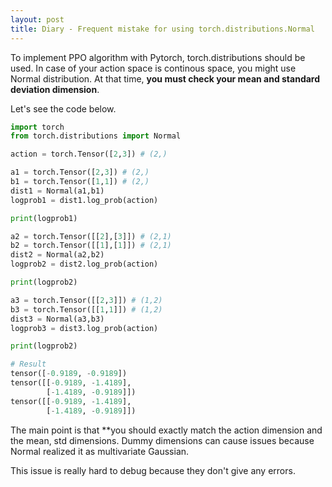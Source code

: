 ```yaml
---
layout: post
title: Diary - Frequent mistake for using torch.distributions.Normal
---
```


To implement PPO algorithm with Pytorch, torch.distributions should be used. In case of your action space is continous space, you might use Normal distribution. At that time, **you must check your mean and standard deviation dimension**. 

Let's see the code below.

```python
import torch
from torch.distributions import Normal

action = torch.Tensor([2,3]) # (2,)

a1 = torch.Tensor([2,3]) # (2,)
b1 = torch.Tensor([1,1]) # (2,)
dist1 = Normal(a1,b1)
logprob1 = dist1.log_prob(action)

print(logprob1)

a2 = torch.Tensor([[2],[3]]) # (2,1)
b2 = torch.Tensor([[1],[1]]) # (2,1)
dist2 = Normal(a2,b2)
logprob2 = dist2.log_prob(action)

print(logprob2)

a3 = torch.Tensor([[2,3]]) # (1,2)
b3 = torch.Tensor([[1,1]]) # (1,2)
dist3 = Normal(a3,b3)
logprob3 = dist3.log_prob(action)

print(logprob2)
```

```python
# Result
tensor([-0.9189, -0.9189])
tensor([[-0.9189, -1.4189],
        [-1.4189, -0.9189]])
tensor([[-0.9189, -1.4189],
        [-1.4189, -0.9189]])
```

The main point is that **you should exactly match the action dimension and the mean, std dimensions. Dummy dimensions can cause issues because Normal realized it as multivariate Gaussian.  

This issue is really hard to debug because they don't give any errors. 